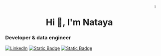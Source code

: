 <img width="5%" align="right" alt="Mona cat" src="https://github.githubassets.com/images/mona-loading-default.gif" />
<h1 align="center">Hi 👋, I'm Nataya</h1>
<h3 align="left">Developer & data engineer</h3>

<a href="https://www.linkedin.com/in/natayadev/"><img alt="LinkedIn" src="https://img.shields.io/badge/-Nataya_Flores-blue?style=flat-square&logo=Linkedin&logoColor=white&link=https://www.linkedin.com/in/natayadev//"></a> <a href="https://cafecito.app/natayafs"> <img alt="Static Badge" src="https://img.shields.io/badge/cafecito-purple?style=social&logo=buy%20me%20a%20coffee&link=https%3A%2F%2Fcafecito.app%2Fnatayafs"></a> <a href="https://www.buymeacoffee.com/natayafs"> <img alt="Static Badge" src="https://img.shields.io/badge/buy_me_a_coffee-purple?style=social&logo=buy%20me%20a%20coffee&link=https%3A%2F%2Fwww.buymeacoffee.com%2Fnatayafs"></a>
